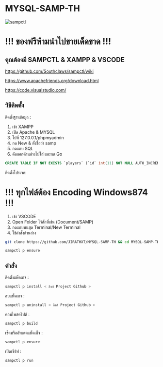 # MYSQL-SAMP-TH

[![sampctl](https://img.shields.io/badge/sampctl-MYSQL--SAMP--TH-2f2f2f.svg?style=for-the-badge)](https://github.com/JIRATHXT/MYSQL-SAMP-TH)

<!--
Short description of your library, why it's useful, some examples, pictures or
videos. Link to your forum release thread too.

Remember: You can use "forumfmt" to convert this readme to forum BBCode!

What the sections below should be used for:

`## Installation`: Leave this section un-edited unless you have some specific
additional installation procedure.

`## Testing`: Whether your library is tested with a simple `main()` and `print`,
unit-tested, or demonstrated via prompting the player to connect, you should
include some basic information for users to try out your code in some way.

And finally, maintaining your version number`:

* Follow [Semantic Versioning](https://semver.org/)
* When you release a new version, update `VERSION` and `git tag` it
* Versioning is important for sampctl to use the version control features

Happy Pawning!
-->
# !!! ของฟรีห้ามนำไปขายเด็ดขาด !!!

## คุณต้องมี SAMPCTL & XAMPP & VSCODE
https://github.com/Southclaws/sampctl/wiki

https://www.apachefriends.org/download.html

https://code.visualstudio.com/






## วิธีติดตั้ง

ติดตั้งฐานข้อมูล :

1. เข้า XAMPP
2. เปิด Apache & MYSQL
3. ไปที่ 127.0.0.1/phpmyadmin
4. กด New & ตั้งชื่อว่า samp
5. กดแถบ SQL
6. คัดลอกด้านล่างไปใส่ และกด Go
```SQL
CREATE TABLE IF NOT EXISTS `players` (`id` int(11) NOT NULL AUTO_INCREMENT,`username` varchar(24) NOT NULL,`x` float NOT NULL DEFAULT '0',`y` float NOT NULL DEFAULT '0',`z` float NOT NULL DEFAULT '0',`angle` float NOT NULL DEFAULT '0',`interior` tinyint(3) NOT NULL DEFAULT '0', PRIMARY KEY (`id`), UNIQUE KEY `username` (`username`))
``` 

ติดตั้งโปรเจค:

# !!! ทุกไฟล์ต้อง Encoding Windows874 !!!

1. เข้า VSCODE
2. Open Folder ไว้สักที่เช่น (Document/SAMP)
3. กดแถบบนสุด Terminal/New Terminal
4. ใช้คำสั่งด้านล่าง

```bash
git clone https://github.com/JIRATHXT/MYSQL-SAMP-TH && cd MYSQL-SAMP-TH
```
```bash
sampctl p ensure
```

<!--
Write your code documentation or examples here. If your library is documented in
the source code, direct users there. If not, list your API and describe it well
in this section. If your library is passive and has no API, simply omit this
section.
-->






## คำสั่ง

<!--
Depending on whether your package is tested via in-game "demo tests" or
y_testing unit-tests, you should indicate to readers what to expect below here.
-->

ติดตั้งแพ็คเกจ :

```bash
sampctl p install < ลิงก์ Project Github >
```

ลบแพ็คเกจ :

```bash
sampctl p uninstall < ลิงก์ Project Github >
```

คอมไพสคริปต์ :

```bash
sampctl p build
```

เช็คหรืออัพเดตแพ็คเก็จ :

```bash
sampctl p ensure
```

เปิดเซิร์ฟ :

```bash
sampctl p run
```

